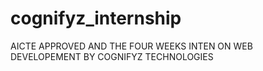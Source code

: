 # cognifyz_internship
AICTE APPROVED AND THE FOUR WEEKS INTEN ON WEB DEVELOPEMENT BY COGNIFYZ TECHNOLOGIES
